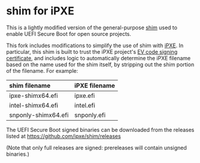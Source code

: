 # shim for iPXE

This is a lightly modified version of the general-purpose [shim][shim]
used to enable UEFI Secure Boot for open source projects.

This fork includes modifications to simplify the use of shim with
[iPXE][ipxe].  In particular, this shim is built to trust the iPXE
project's [EV code signing certificate](../ipxe.crt), and includes
logic to automatically determine the iPXE filename based on the name
used for the shim itself, by stripping out the shim portion of the
filename.  For example:

| shim filename         | iPXE filename         |
| :-------------------- | :-------------------- |
| ipxe-shimx64.efi      | ipxe.efi              |
| intel-shimx64.efi     | intel.efi             |
| snponly-shimx64.efi   | snponly.efi           |

The UEFI Secure Boot signed binaries can be downloaded from the
releases listed at https://github.com/ipxe/shim/releases

(Note that only full releases are signed: prereleases will contain
unsigned binaries.)

[shim]: https://github.com/rhboot/shim
[ipxe]: https://ipxe.org
